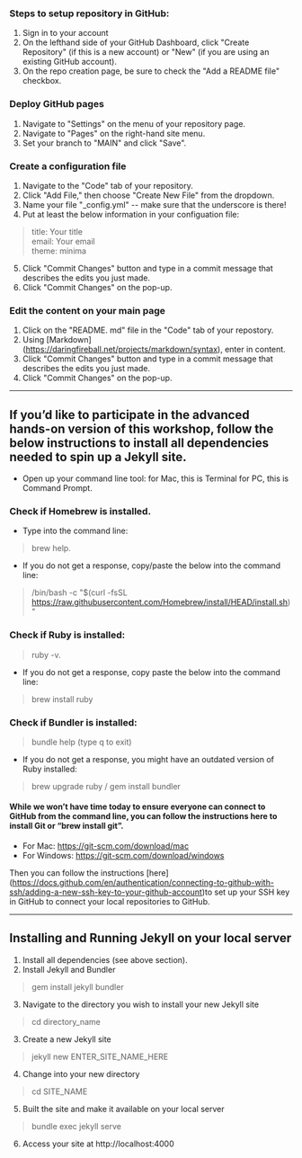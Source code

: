 

### Steps to setup repository in GitHub:
1. Sign in to your account
2. On the lefthand side of your GitHub Dashboard, click "Create Repository" (if this is a new account) or "New" (if you are using an existing GitHub account).
3. On the repo creation page, be sure to check the "Add a README file" checkbox.

### Deploy GitHub pages
1. Navigate to "Settings" on the menu of your repository page.
2. Navigate to "Pages" on the right-hand site menu.
3. Set your branch to "MAIN" and click "Save".

### Create a configuration file
1. Navigate to the "Code" tab of your repository.
2. Click "Add File," then choose "Create New File" from the dropdown.
3. Name your file "_config.yml" -- make sure that the underscore is there!
4. Put at least the below information in your configuation file:
> title: Your title \
> email: Your email\
> theme: minima
5. Click "Commit Changes" button and type in a commit message that describes the edits you just made.
6. Click "Commit Changes" on the pop-up.

### Edit the content on your main page
1. Click on the "README. md" file in the "Code" tab of your repostory.
2. Using [Markdown] (https://daringfireball.net/projects/markdown/syntax), enter in content.
3. Click "Commit Changes" button and type in a commit message that describes the edits you just made.
6. Click "Commit Changes" on the pop-up.

---

## If you’d like to participate in the advanced hands-on version of this workshop, follow the below instructions to install all dependencies needed to spin up a Jekyll site.
* Open up your command line tool:
 for Mac, this is Terminal
 for PC, this is Command Prompt.
  
### Check if Homebrew is installed. 
* Type into the command line:

> brew help.

  * If you do not get a response, copy/paste the below into the command line:

> /bin/bash -c "$(curl -fsSL https://raw.githubusercontent.com/Homebrew/install/HEAD/install.sh)"

### Check if Ruby is installed: 

> ruby -v.

  * If you do not get a response, copy paste the below into the command line:

> brew install ruby

### Check if Bundler is installed: 

> bundle help (type q to exit)

  * If you do not get a response, you might have an outdated version of Ruby installed:

> brew upgrade ruby /
> gem install bundler

#### While we won’t have time today to ensure everyone can connect to GitHub from the command line, you can follow the instructions here to install Git or “brew install git”.

* For Mac: https://git-scm.com/download/mac
* For Windows: https://git-scm.com/download/windows

Then you can follow the instructions [here] (https://docs.github.com/en/authentication/connecting-to-github-with-ssh/adding-a-new-ssh-key-to-your-github-account)to set up your SSH key in GitHub to connect your local repositories to GitHub.

---

## Installing and Running Jekyll on your local server

1. Install all dependencies (see above section).
2. Install Jekyll and Bundler
> gem install jekyll bundler
3. Navigate to the directory you wish to install your new Jekyll site
> cd directory_name
3. Create a new Jekyll site
> jekyll new ENTER_SITE_NAME_HERE
4. Change into your new directory
> cd SITE_NAME
5. Built the site and make it available on your local server
> bundle exec jekyll serve
6. Access your site at http://localhost:4000 
